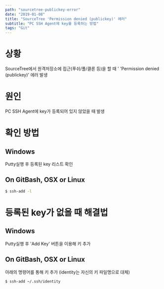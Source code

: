 ```yaml
---
path: "sourcetree-publickey-error"
date: "2019-01-08"
title: "SourceTree 'Permission denied (publickey)' 에러"
subtitle: "PC SSH Agent에 key를 등록하는 방법"
tags: "Git"
---
```


# 상황

SourceTree에서 원격저장소에 접근(푸쉬/풀/클론 등)을 할 때 ' 'Permission denied (publickey)' 에러 발생

# 원인

PC SSH Agent에 key가 등록되어 있지 않았을 때 발생

# 확인 방법

## Windows

Putty실행 후 등록된 key 리스트 확인

## On GitBash, OSX or Linux

```bash
$ ssh-add -l
```

# 등록된 key가 없을 때 해결법

## Windows

Putty실행 후 'Add Key' 버튼을 이용해 키 추가

## On GitBash, OSX or Linux

아래의 명령어를 통해 키 추가
(identity는 자신의 키 파일명으로 대체)

```bash
$ ssh-add ~/.ssh/identity
```
